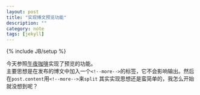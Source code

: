 ```yaml
---
layout: post
title: "实现博文预览功能"
description: ""
category: note
tags: [jekyll]
---
```

{% include JB/setup %}

今天参照[午夜咖啡][1]实现了预览的功能。  
主要思想是在发布的博文中加入一个`<!--more-->`的标签，它不会影响输出。然后在`post.content`用`<!--more-->`来`split`
其实实现思想还是蛮简单的，我怎么开始就没想到呢？

[1]: http://jolestar.com/